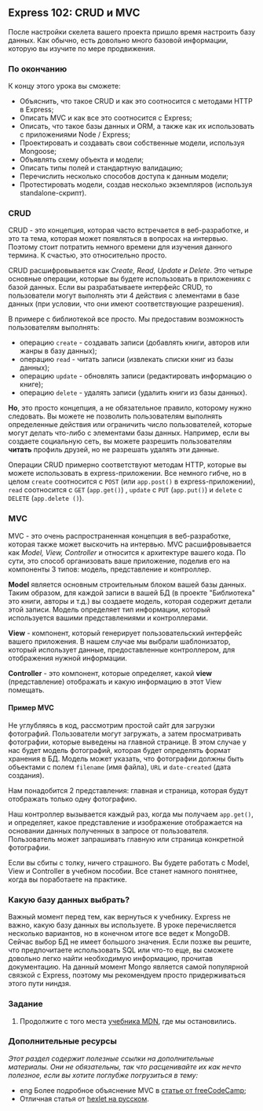 ## Express 102: CRUD и MVC

После настройки скелета вашего проекта пришло время настроить базу данных. Как обычно, есть довольно много базовой информации, которую вы изучите по мере продвижения.

### По окончанию

К концу этого урока вы сможете:

- Объяснить, что такое CRUD и как это соотносится с методами HTTP в Express;
- Описать MVC и как все это соотносится с Express;
- Описать, что такое базы данных и ORM, а также как их использовать с приложениями Node / Express;
- Проектировать и создавать свои собственные модели, используя Mongoose;
- Объявлять схему объекта и модели;
- Описать типы полей и стандартную валидацию;
- Перечислить несколько способов доступа к данным модели;
- Протестировать модели, создав несколько экземпляров (используя standalone-скрипт).

### CRUD

CRUD - это концепция, которая часто встречается в веб-разработке, и это та тема, которая может появляться в вопросах на интервью. Поэтому стоит потратить немного времени для изучения данного термина. К счастью, это относительно просто.

CRUD расшифровывается как _Create, Read, Update и Delete_. Это четыре основные операции, которые вы будете использовать в приложениях с базой данных. Если вы разрабатываете интерфейс CRUD, то пользователи могут выполнять эти 4 действия с элементами в базе данных (при условии, что они имеют соответствующие разрешения).

В примере с библиотекой все просто. Мы предоставим возможность пользователям выполнять:
- операцию `create` - создавать записи (добавлять книги, авторов или жанры в базу данных);
- операцию `read` - читать записи (извлекать списки книг из базы данных);
- операцию `update` - обновлять записи (редактировать информацию о книге);
- операцию `delete` - удалять записи (удалить книги из базы данных).

**Но**, это просто концепция, а не обязательное правило, которому нужно следовать. Вы можете не позволить пользователям выполнять определенные действия или ограничить число пользователей, которые могут делать что-либо с элементами базы данных. Например, если вы создаете социальную сеть, вы можете разрешить пользователям __читать__ профиль друзей, но не разрешать удалять эти данные.

Операции CRUD примерно соответствуют методам HTTP, которые вы можете использовать в express-приложении. Все немного гибче, но в целом `create` соотносится с `POST` (или `app.post()` в express-приложении), `read` соотносится с `GET` (`app.get()`) , `update` с `PUT` (`app.put()`) и `delete` с `DELETE` (`app.delete ()`).

### MVC

MVC - это очень распространенная концепция в веб-разработке, которая также может выскочить на интервью. MVC расшифровывается как _Model, View, Controller_ и относится к архитектуре вашего кода. По сути, это способ организовать ваше приложение, поделив его на компоненты 3 типов: модель, представление и контроллер.

**Model** является основным строительным блоком вашей базы данных. Таким образом, для каждой записи в вашей БД (в проекте "Библиотека" это книги, авторы и т.д.) вы создаете модель, которая содержит детали этой записи. Модель определяет тип информации, который используется вашими представлениями и контроллерами.

**View** - компонент, который генерирует пользовательский интерфейс вашего приложения. В нашем случае мы выбрали шаблонизатор, который использует данные, предоставленные контроллером, для отображения нужной информации.

**Controller** - это компонент, которые определяет, какой **view** (представление) отображать и какую информацию в этот View помещать.

#### Пример MVC

Не углубляясь в код, рассмотрим простой сайт для загрузки фотографий. Пользователи могут загружать, а затем просматривать фотографии, которые выведены на главной странице. В этом случае у нас будет модель фотографий, которая будет определять формат хранения в БД. Модель может указать, что фотографии должны быть объектами с полем `filename` (имя файла), `URL` и `date-created` (дата создания).

Нам понадобится 2 представления: главная и страница, которая будут отображать только одну фотографию.

Наш контроллер вызывается каждый раз, когда мы получаем `app.get()`, и определяет, какое представление и изображение отображается на основании данных полученных в запросе от пользователя. Пользователь может запрашивать главную или страница конкретной фотографии.

Если вы сбиты с толку, ничего страшного. Вы будете работать с Model, View и Controller в учебном пособии. Все станет намного понятнее, когда вы поработаете на практике.

### Какую базу данных выбрать?

Важный момент перед тем, как вернуться к учебнику. Express не важно, какую базу данных вы используете. В уроке перечисляется несколько вариантов, но в конечном итоге все ведет к MongoDB. Сейчас выбор БД не имеет большого значения. Если позже вы решите, что предпочитаете использовать SQL или что-то еще, вы сможете довольно легко найти необходимую информацию, прочитав документацию. На данный момент Mongo является самой популярной связкой с Express, поэтому мы рекомендуем просто придерживаться этого пути ниндзя.

### Задание

1. Продолжите с того места [учебника MDN](https://developer.mozilla.org/ru/docs/Learn/Server-side/Express_Nodejs/mongoose), где мы остановились.

### Дополнительные ресурсы

_Этот раздел содержит полезные ссылки на дополнительные материалы. Они не обязательны, так что расценивайте их как нечто полезное, если вы хотите поглубже погрузиться в тему:_

- <span class="btn-fill btn btn-xs btn-success">eng</span> Более подробное объяснение MVC в [статье от freeCodeCamp](https://medium.freecodecamp.org/simplified-explanation-to-mvc-5d307796df30);
- Отличная статья от [hexlet на русском](https://ru.hexlet.io/blog/posts/chto-takoe-mvc-rasskazyvaem-prostymi-slovami).
